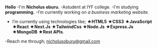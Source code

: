 **Hello**
-I'm **Nicholus oburu.**
-Astudent at IYF college.
-I'm studying **programming.**
-I’m currently working on *a business  marketing website.*
- I’m currently using technologies like;
**★HTML5**
**★CSS3**
**★JavaScript**
**★React**
**★Next.Js**
**★TailwindCss**
**★Node.Js**
**★Express.Js**
**★MongoDB**
**★Rest APIs**.
  
-Reach me through;
<nicholusoburu@gmail.com>
